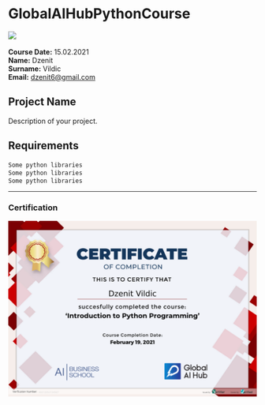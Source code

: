 # GlobalAIHubPythonCourse
![](img/logo.png)

**Course Date:** 15.02.2021  
**Name:** Dzenit  
**Surname:** Vildic  
**Email:** dzenit6@gmail.com  


## Project Name
Description of your project.

## Requirements
```
Some python libraries
Some python libraries
Some python libraries
```
---

### Certification
![](img/certificate_ex.png)

